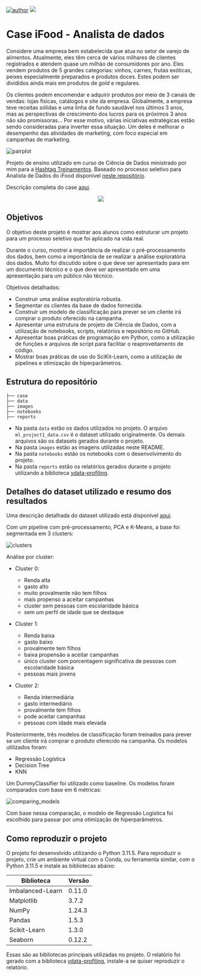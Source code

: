 [![author](https://img.shields.io/badge/Author-Francisco&nbsp;Bustamante-red.svg)](https://www.linkedin.com/in/flsbustamante/)
[![](https://img.shields.io/badge/Python-3.11+-blue.svg)](https://www.python.org/)

# Case iFood - Analista de dados

Considere uma empresa bem estabelecida que atua no setor de varejo de alimentos. Atualmente, eles têm cerca de vários milhares de clientes registrados e atendem quase um milhão de consumidores por ano. Eles vendem produtos de 5 grandes categorias: vinhos, carnes, frutas exóticas, peixes especialmente preparados e produtos doces. Estes podem ser divididos ainda mais em produtos de *gold* e regulares. 


Os clientes podem encomendar e adquirir produtos por meio de 3 canais de vendas: lojas físicas, catálogos e site da empresa. Globalmente, a empresa teve receitas sólidas e uma linha de fundo saudável nos últimos 3 anos, mas as perspectivas de crescimento dos lucros para os próximos 3 anos não são promissoras... Por esse motivo, várias iniciativas estratégicas estão sendo consideradas para inverter essa situação. Um deles é melhorar o desempenho das atividades de marketing, com foco especial em campanhas de marketing.

![pairplot](images/pairplot_clusters.png)

Projeto de ensino utilizado em curso de Ciência de Dados ministrado por mim para a [Hashtag Treinamentos](https://www.hashtagtreinamentos.com/). Baseado no processo seletivo para Analista de Dados do iFood disponível [neste repositório](https://github.com/ifood/ifood-data-business-analyst-test).

Descrição completa do case [aqui](case/README.md).

<p align="center"> 
  <a href="https://www.linkedin.com/in/flsbustamante" target="_blank"><img src="https://img.shields.io/badge/-LinkedIn-%230077B5?style=for-the-badge&logo=linkedin&logoColor=white" target="_blank"></a> 
</p>

## Objetivos

O objetivo deste projeto é mostrar aos alunos como estruturar um projeto para um processo seletivo que foi aplicado na vida real.

Durante o curso, mostrei a importância de realizar o pré-processamento dos dados, bem como a importância de se realizar a análise exploratória dos dados. Muito foi discutido sobre o que deve ser apresentado para em um documento técnico e o que deve ser apresentado em uma apresentação para um público não técnico.

Objetivos detalhados:

- Construir uma análise exploratória robusta.
- Segmentar os clientes da base de dados fornecida.
- Construir um modelo de classificação para prever se um cliente irá comprar o produto oferecido na campanha.
- Apresentar uma estrutura de projeto de Ciência de Dados, com a utilização de notebooks, scripts, relatórios e repositório no GitHub.
- Apresentar boas práticas de programação em Python, como a utilização de funções e arquivos de script para facilitar o reaproveitamento de código.
- Mostrar boas práticas de uso do SciKit-Learn, como a utilização de pipelines e otimização de hiperparâmetros.

## Estrutura do repositório

```
├── case
├── data
├── images
├── notebooks
├── reports
```

- Na pasta `data` estão os dados utilizados no projeto. O arquivo `ml_project1_data.csv` é o dataset utilizado originalmente. Os demais arquivos são os datasets gerados durante o projeto.
- Na pasta `images` estão as imagens utilizadas neste README.
- Na pasta `notebooks` estão os notebooks com o desenvolvimento do projeto.
- Na pasta `reports` estão os relatórios gerados durante o projeto utilizando a biblioteca [ydata-profiling](https://github.com/ydataai/ydata-profiling).

## Detalhes do dataset utilizado e resumo dos resultados

Uma descrição detalhada do dataset utilizado está disponível [aqui](data/README.md).

Com um pipeline com pré-processamento, PCA e K-Means, a base foi segmentada em 3 clusters:

![clusters](images/pca_clusters.png)

Análise por cluster:

- Cluster 0: 
  - Renda alta 
  - gasto alto 
  - muito provalmente não tem filhos
  - mais propenso a aceitar campanhas
  - cluster sem pessoas com escolaridade básica
  - sem um perfil de idade que se destaque

- Cluster 1: 
  - Renda baixa 
  - gasto baixo 
  - provalmente tem filhos
  - baixa propensão a aceitar campanhas
  - único cluster com porcentagem significativa de pessoas com escolaridade básica
  - pessoas mais jovens

- Cluster 2: 
  - Renda intermediária
  - gasto intermediário
  - provalmente tem filhos
  - pode aceitar campanhas
  - pessoas com idade mais elevada

Posteriormente, três modelos de classificação foram treinados para prever se um cliente irá comprar o produto oferecido na campanha. Os modelos utilizados foram:

- Regressão Logística
- Decision Tree
- KNN

Um DummyClassifier foi utilizado como baseline. Os modelos foram comparados com base em 6 métricas:

![comparing_models](images/comparing_models.png)

Com base nessa comparação, o modelo de Regressão Logística foi escolhido para passar por uma otimização de hiperparâmetros. 

## Como reproduzir o projeto

O projeto foi desenvolvido utilizando o Python 3.11.5. Para reproduzir o projeto, crie um ambiente virtual com o Conda, ou ferramenta similar, com o Python 3.11.5 e instale as bibliotecas abaixo:

| Biblioteca       | Versão |
| ---------------- | ------ |
| Imbalanced-Learn | 0.11.0 |
| Matplotlib       | 3.7.2  |
| NumPy            | 1.24.3 |
| Pandas           | 1.5.3  |
| Scikit-Learn     | 1.3.0  |
| Seaborn          | 0.12.2 |

Essas são as bibliotecas principais utilizadas no projeto. O relatório foi gerado com a biblioteca [ydata-profiling](https://github.com/ydataai/ydata-profiling), instale-a se quiser reproduzir o relatório. 
